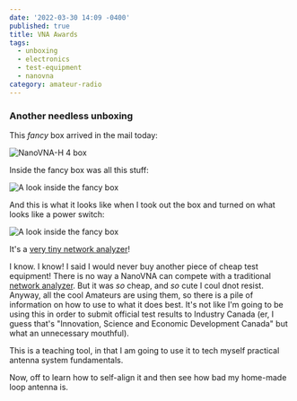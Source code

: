 ```yaml
---
date: '2022-03-30 14:09 -0400'
published: true
title: VNA Awards
tags:
  - unboxing
  - electronics
  - test-equipment
  - nanovna
category: amateur-radio
---
```

### Another needless unboxing

This _fancy_ box arrived in the mail today:

![NanoVNA-H 4 box](https://www.23hq.com/clvrmnky/photo/101741438/snippet)

Inside the fancy box was all this stuff:

![A look inside the fancy box](https://www.23hq.com/clvrmnky/photo/101741423/snippet)

And this is what it looks like when I took out the box and turned on what looks like a power switch:

![A look inside the fancy box](https://www.23hq.com/clvrmnky/photo/101741431/snippet)

It's a [very tiny network analyzer](https://nanovna.com/)!

I know. I know! I said I would never buy another piece of cheap test equipment! There is no way a NanoVNA can compete with a traditional [network analyzer](https://en.wikipedia.org/wiki/Network_analyzer_(electrical)). But it was _so_ cheap, and _so_ cute I coul dnot resist. Anyway, all the cool Amateurs are using them, so there is a pile of information on how to use to what it does best. It's not like I'm going to be using this in order to submit official test results to Industry Canada (er, I guess that's "Innovation, Science and Economic Development Canada" but what an unnecessary mouthful).

This is a teaching tool, in that I am going to use it to tech myself practical antenna system fundamentals.

Now, off to learn how to self-align it and then see how bad my home-made loop antenna is.
